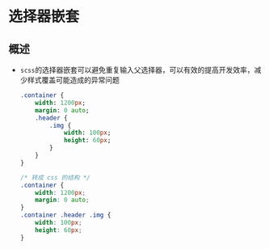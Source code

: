 # 选择器嵌套

## 概述

  - `scss`的选择器嵌套可以避免重复输入父选择器，可以有效的提高开发效率，减少样式覆盖可能造成的异常问题

    ```sass&#x20;(scss)&#x20;
    .container {
        width: 1200px;
        margin: 0 auto;
        .header {
            .img {
                width: 100px;
                height: 60px;
            }
        }
    }
    ```

    ```css
    /* 转成 css 的结构 */
    .container {
        width: 1200px;
        margin: 0 auto;
    }
    .container .header .img {
        width: 100px;
        height: 60px;
    }

    ```
